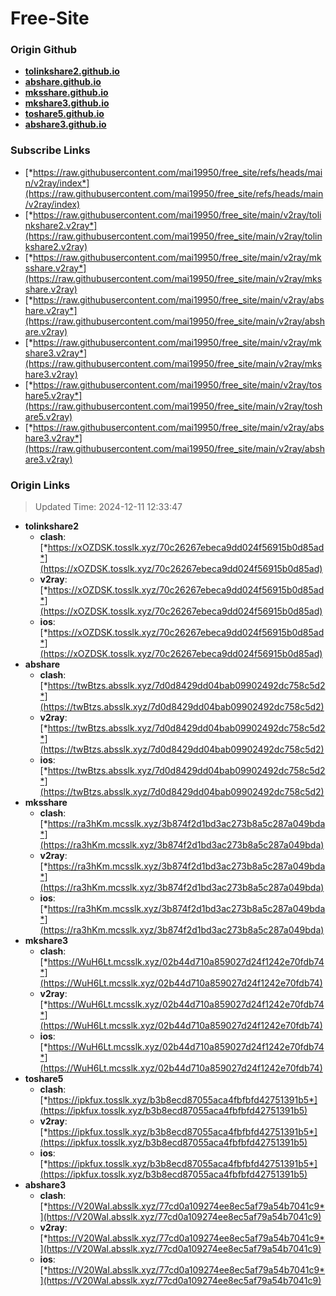 # Free-Site

### Origin Github

- [**tolinkshare2.github.io**](https://github.com/tolinkshare2/tolinkshare2.github.io)
- [**abshare.github.io**](https://github.com/abshare/abshare.github.io)
- [**mksshare.github.io**](https://github.com/mksshare/mksshare.github.io)
- [**mkshare3.github.io**](https://github.com/mkshare3/mkshare3.github.io)
- [**toshare5.github.io**](https://github.com/toshare5/toshare5.github.io)
- [**abshare3.github.io**](https://github.com/abshare3/abshare3.github.io)

### Subscribe Links

- [*https://raw.githubusercontent.com/mai19950/free_site/refs/heads/main/v2ray/index*](https://raw.githubusercontent.com/mai19950/free_site/refs/heads/main/v2ray/index)
- [*https://raw.githubusercontent.com/mai19950/free_site/main/v2ray/tolinkshare2.v2ray*](https://raw.githubusercontent.com/mai19950/free_site/main/v2ray/tolinkshare2.v2ray)
- [*https://raw.githubusercontent.com/mai19950/free_site/main/v2ray/mksshare.v2ray*](https://raw.githubusercontent.com/mai19950/free_site/main/v2ray/mksshare.v2ray)
- [*https://raw.githubusercontent.com/mai19950/free_site/main/v2ray/abshare.v2ray*](https://raw.githubusercontent.com/mai19950/free_site/main/v2ray/abshare.v2ray)
- [*https://raw.githubusercontent.com/mai19950/free_site/main/v2ray/mkshare3.v2ray*](https://raw.githubusercontent.com/mai19950/free_site/main/v2ray/mkshare3.v2ray)
- [*https://raw.githubusercontent.com/mai19950/free_site/main/v2ray/toshare5.v2ray*](https://raw.githubusercontent.com/mai19950/free_site/main/v2ray/toshare5.v2ray)
- [*https://raw.githubusercontent.com/mai19950/free_site/main/v2ray/abshare3.v2ray*](https://raw.githubusercontent.com/mai19950/free_site/main/v2ray/abshare3.v2ray)

### Origin Links

> Updated Time: 2024-12-11 12:33:47

- **tolinkshare2**
  - **clash**: [*https://xOZDSK.tosslk.xyz/70c26267ebeca9dd024f56915b0d85ad*](https://xOZDSK.tosslk.xyz/70c26267ebeca9dd024f56915b0d85ad)
  - **v2ray**: [*https://xOZDSK.tosslk.xyz/70c26267ebeca9dd024f56915b0d85ad*](https://xOZDSK.tosslk.xyz/70c26267ebeca9dd024f56915b0d85ad)
  - **ios**: [*https://xOZDSK.tosslk.xyz/70c26267ebeca9dd024f56915b0d85ad*](https://xOZDSK.tosslk.xyz/70c26267ebeca9dd024f56915b0d85ad)
- **abshare**
  - **clash**: [*https://twBtzs.absslk.xyz/7d0d8429dd04bab09902492dc758c5d2*](https://twBtzs.absslk.xyz/7d0d8429dd04bab09902492dc758c5d2)
  - **v2ray**: [*https://twBtzs.absslk.xyz/7d0d8429dd04bab09902492dc758c5d2*](https://twBtzs.absslk.xyz/7d0d8429dd04bab09902492dc758c5d2)
  - **ios**: [*https://twBtzs.absslk.xyz/7d0d8429dd04bab09902492dc758c5d2*](https://twBtzs.absslk.xyz/7d0d8429dd04bab09902492dc758c5d2)
- **mksshare**
  - **clash**: [*https://ra3hKm.mcsslk.xyz/3b874f2d1bd3ac273b8a5c287a049bda*](https://ra3hKm.mcsslk.xyz/3b874f2d1bd3ac273b8a5c287a049bda)
  - **v2ray**: [*https://ra3hKm.mcsslk.xyz/3b874f2d1bd3ac273b8a5c287a049bda*](https://ra3hKm.mcsslk.xyz/3b874f2d1bd3ac273b8a5c287a049bda)
  - **ios**: [*https://ra3hKm.mcsslk.xyz/3b874f2d1bd3ac273b8a5c287a049bda*](https://ra3hKm.mcsslk.xyz/3b874f2d1bd3ac273b8a5c287a049bda)
- **mkshare3**
  - **clash**: [*https://WuH6Lt.mcsslk.xyz/02b44d710a859027d24f1242e70fdb74*](https://WuH6Lt.mcsslk.xyz/02b44d710a859027d24f1242e70fdb74)
  - **v2ray**: [*https://WuH6Lt.mcsslk.xyz/02b44d710a859027d24f1242e70fdb74*](https://WuH6Lt.mcsslk.xyz/02b44d710a859027d24f1242e70fdb74)
  - **ios**: [*https://WuH6Lt.mcsslk.xyz/02b44d710a859027d24f1242e70fdb74*](https://WuH6Lt.mcsslk.xyz/02b44d710a859027d24f1242e70fdb74)
- **toshare5**
  - **clash**: [*https://ipkfux.tosslk.xyz/b3b8ecd87055aca4fbfbfd42751391b5*](https://ipkfux.tosslk.xyz/b3b8ecd87055aca4fbfbfd42751391b5)
  - **v2ray**: [*https://ipkfux.tosslk.xyz/b3b8ecd87055aca4fbfbfd42751391b5*](https://ipkfux.tosslk.xyz/b3b8ecd87055aca4fbfbfd42751391b5)
  - **ios**: [*https://ipkfux.tosslk.xyz/b3b8ecd87055aca4fbfbfd42751391b5*](https://ipkfux.tosslk.xyz/b3b8ecd87055aca4fbfbfd42751391b5)
- **abshare3**
  - **clash**: [*https://V20WaI.absslk.xyz/77cd0a109274ee8ec5af79a54b7041c9*](https://V20WaI.absslk.xyz/77cd0a109274ee8ec5af79a54b7041c9)
  - **v2ray**: [*https://V20WaI.absslk.xyz/77cd0a109274ee8ec5af79a54b7041c9*](https://V20WaI.absslk.xyz/77cd0a109274ee8ec5af79a54b7041c9)
  - **ios**: [*https://V20WaI.absslk.xyz/77cd0a109274ee8ec5af79a54b7041c9*](https://V20WaI.absslk.xyz/77cd0a109274ee8ec5af79a54b7041c9)
